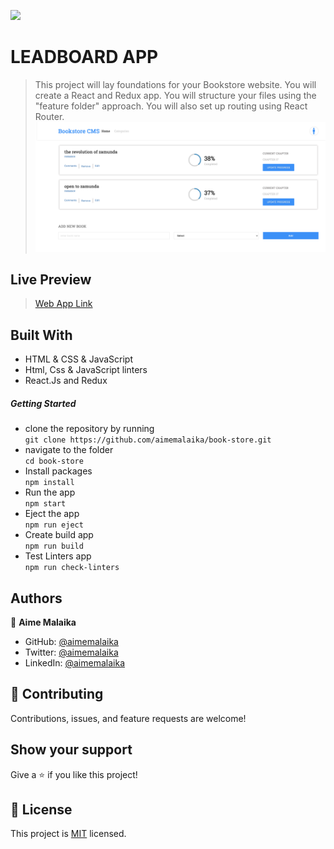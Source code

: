 ![](https://img.shields.io/badge/Microverse-blueviolet)
# LEADBOARD APP
> This project will lay foundations for your Bookstore website. You will create a React and Redux app. You will structure your files using the "feature folder" approach. You will also set up routing using React Router.
![image](./src/image/ScreenShot.png)
## Live Preview
> [Web App Link](https://aime-book-store.netlify.app/)
## Built With
- HTML & CSS & JavaScript
- Html, Css & JavaScript linters
- React.Js and Redux

##### Getting Started
- clone the repository by running\
    `git clone https://github.com/aimemalaika/book-store.git`
- navigate to the folder\
    `cd book-store`
- Install packages\
    `npm install`
- Run the app\
    `npm start`
- Eject the app\
    `npm run eject`
- Create build app\
    `npm run build`
- Test Linters app\
    `npm run check-linters`
## Authors 

👤 **Aime Malaika**
- GitHub: [@aimemalaika](https://github.com/aimemalaika)
- Twitter: [@aimemalaika](https://twitter.com/Aime_Malaika)
- LinkedIn: [@aimemalaika](https://linkedin.com/in/aimemalaika)

## :handshake: Contributing
Contributions, issues, and feature requests are welcome!
## Show your support
Give a :star:️ if you like this project!
## :memo: License
This project is [MIT](./MIT.md) licensed.